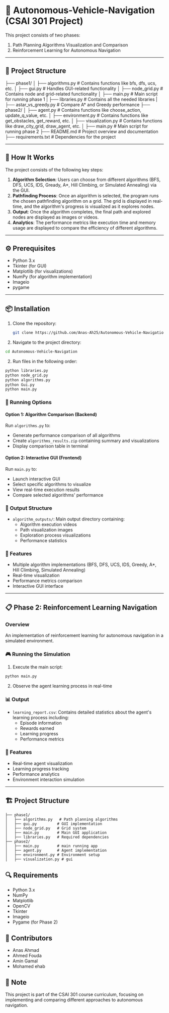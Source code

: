 # 🚗 Autonomous-Vehicle-Navigation (CSAI 301 Project)

This project consists of two phases:
1. Path Planning Algorithms Visualization and Comparison
2. Reinforcement Learning for Autonomous Navigation

---

## 📂 Project Structure
├── phase1/
│   ├── algorithms.py   # Contains functions like bfs, dfs, ucs, etc.
│   ├── gui.py          # Handles GUI-related functionality
│   ├── node_grid.py    # Contains node and grid-related functionality
│   ├── main.py         # Main script for running phase 1
|   ├── libraries.py    # Contains all the needed libraries
|   ├── astar_vs_greedy.py   # Compare A* and Greedy performance
├── phase2/
│   ├── agent.py        # Contains functions like choose_action, update_q_value, etc.
│   ├── environment.py  # Contains functions like get_obstacles, get_reward, etc.
│   ├── visualization.py # Contains functions like draw_city_grid, draw_agent, etc.
│   ├── main.py         # Main script for running phase 2
├── README.md           # Project overview and documentation
├── requirements.txt    # Dependencies for the project

---

## 🚀 How It Works
The project consists of the following key steps:
1. **Algorithm Selection**: Users can choose from different algorithms (BFS, DFS, UCS, IDS, Gready, A*, Hill Climbing, or Simulated Annealing) via the GUI.
2. **Pathfinding Process**: Once an algorithm is selected, the program runs the chosen pathfinding algorithm on a grid. The grid is displayed in real-time, and the algorithm's progress is visualized as it explores nodes.
3. **Output**: Once the algorithm completes, the final path and explored nodes are displayed as images or videos.
4. **Analytics**: The performance metrics like execution time and memory usage are displayed to compare the efficiency of different algorithms.

---

## ⚙ Prerequisites
- Python 3.x
- Tkinter (for GUI)
- Matplotlib (for visualizations)
- NumPy (for algorithm implementation)
- Imageio
- pygame

---

## 📦 Installation
1. Clone the repository:
   ```bash
   git clone https://github.com/Anas-Ah25/Autonomous-Vehicle-Navigation.git
   ```
2. Navigate to the project directory:
```bash
cd Autonomous-Vehicle-Navigation
```

2. Run files in the following order:
```bash
python libraries.py
python node_grid.py
python algorithms.py
python Gui.py
python main.py
```

### 🔄 Running Options

#### Option 1: Algorithm Comparison (Backend)
Run `algorithms.py` to:
- Generate performance comparison of all algorithms
- Create `algorithms_results.zip` containing summary and visualizations
- Display comparison table in terminal

#### Option 2: Interactive GUI (Frontend)
Run `main.py` to:
- Launch interactive GUI
- Select specific algorithms to visualize
- View real-time execution results
- Compare selected algorithms' performance

### 📂 Output Structure
- `algorithm_outputs/`: Main output directory containing:
  - Algorithm execution videos
  - Path visualization images
  - Exploration process visualizations
  - Performance statistics

### 🎯 Features
- Multiple algorithm implementations (BFS, DFS, UCS, IDS, Greedy, A*, Hill Climbing, Simulated Annealing)
- Real-time visualization
- Performance metrics comparison
- Interactive GUI interface

---

## 📋 Phase 2: Reinforcement Learning Navigation

### Overview
An implementation of reinforcement learning for autonomous navigation in a simulated environment.

### 🎮 Running the Simulation
1. Execute the main script:
```bash
python main.py
```

2. Observe the agent learning process in real-time

### 📊 Output
- `learning_report.csv`: Contains detailed statistics about the agent's learning process including:
  - Episode information
  - Rewards earned
  - Learning progress
  - Performance metrics

### 🎯 Features
- Real-time agent visualization
- Learning progress tracking
- Performance analytics
- Environment interaction simulation

---

## 🏗 Project Structure
```
├── phase1/
│   ├── algorithms.py   # Path planning algorithms
│   ├── gui.py         # GUI implementation
│   ├── node_grid.py   # Grid system
│   ├── main.py        # Main GUI application
│   ├── libraries.py   # Required dependencies
├── phase2/
│   ├── main.py        # main running app
│   ├── agent.py       # Agent implementation
│   ├── environment.py # Environment setup
│   ├── visualization.py # gui
```

## 🔍 Requirements
- Python 3.x
- NumPy
- Matplotlib
- OpenCV
- Tkinter
- Imageio
- Pygame (for Phase 2)

## 👥 Contributors
- Anas Ahmad 
- Ahmed Fouda 
- Amin Gamal
- Mohamed ehab

## 📝 Note
This project is part of the CSAI 301 course curriculum, focusing on implementing and comparing different approaches to autonomous navigation.

